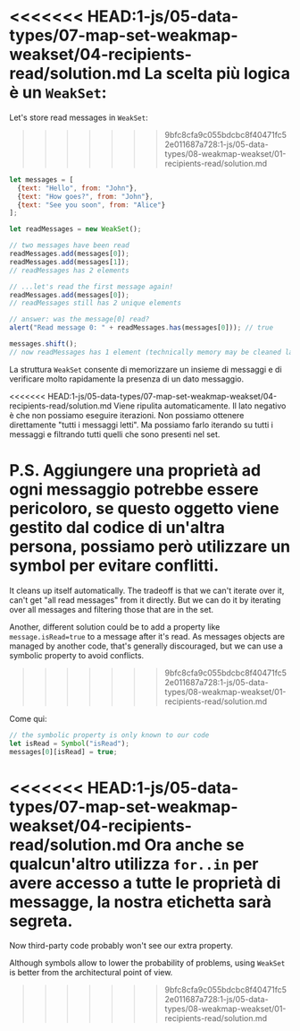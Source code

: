 <<<<<<< HEAD:1-js/05-data-types/07-map-set-weakmap-weakset/04-recipients-read/solution.md
La scelta più logica è un `WeakSet`:
=======
Let's store read messages in `WeakSet`:
>>>>>>> 9bfc8cfa9c055bdcbc8f40471fc52e011687a728:1-js/05-data-types/08-weakmap-weakset/01-recipients-read/solution.md

```js run
let messages = [
  {text: "Hello", from: "John"},
  {text: "How goes?", from: "John"},
  {text: "See you soon", from: "Alice"}
];

let readMessages = new WeakSet();

// two messages have been read
readMessages.add(messages[0]);
readMessages.add(messages[1]);
// readMessages has 2 elements

// ...let's read the first message again!
readMessages.add(messages[0]);
// readMessages still has 2 unique elements

// answer: was the message[0] read?
alert("Read message 0: " + readMessages.has(messages[0])); // true

messages.shift();
// now readMessages has 1 element (technically memory may be cleaned later)
```

La struttura `WeakSet` consente di memorizzare un insieme di messaggi e di verificare molto rapidamente la presenza di un dato messaggio.

<<<<<<< HEAD:1-js/05-data-types/07-map-set-weakmap-weakset/04-recipients-read/solution.md
Viene ripulita automaticamente. Il lato negativo è che non possiamo eseguire iterazioni. Non possiamo ottenere direttamente "tutti i messaggi letti". Ma possiamo farlo iterando su tutti i messaggi e filtrando tutti quelli che sono presenti nel set.

P.S. Aggiungere una proprietà ad ogni messaggio potrebbe essere pericoloro, se questo oggetto viene gestito dal codice di un'altra persona, possiamo però utilizzare un symbol per evitare conflitti.
=======
It cleans up itself automatically. The tradeoff is that we can't iterate over it,  can't get "all read messages" from it directly. But we can do it by iterating over all messages and filtering those that are in the set.

Another, different solution could be to add a property like `message.isRead=true` to a message after it's read. As messages objects are managed by another code, that's generally discouraged, but we can use a symbolic property to avoid conflicts.
>>>>>>> 9bfc8cfa9c055bdcbc8f40471fc52e011687a728:1-js/05-data-types/08-weakmap-weakset/01-recipients-read/solution.md

Come qui:
```js
// the symbolic property is only known to our code
let isRead = Symbol("isRead");
messages[0][isRead] = true;
```

<<<<<<< HEAD:1-js/05-data-types/07-map-set-weakmap-weakset/04-recipients-read/solution.md
Ora anche se qualcun'altro utilizza `for..in` per avere accesso a tutte le proprietà di messagge, la nostra etichetta sarà segreta.
=======
Now third-party code probably won't see our extra property.

Although symbols allow to lower the probability of problems, using `WeakSet` is better from the architectural point of view.
>>>>>>> 9bfc8cfa9c055bdcbc8f40471fc52e011687a728:1-js/05-data-types/08-weakmap-weakset/01-recipients-read/solution.md
